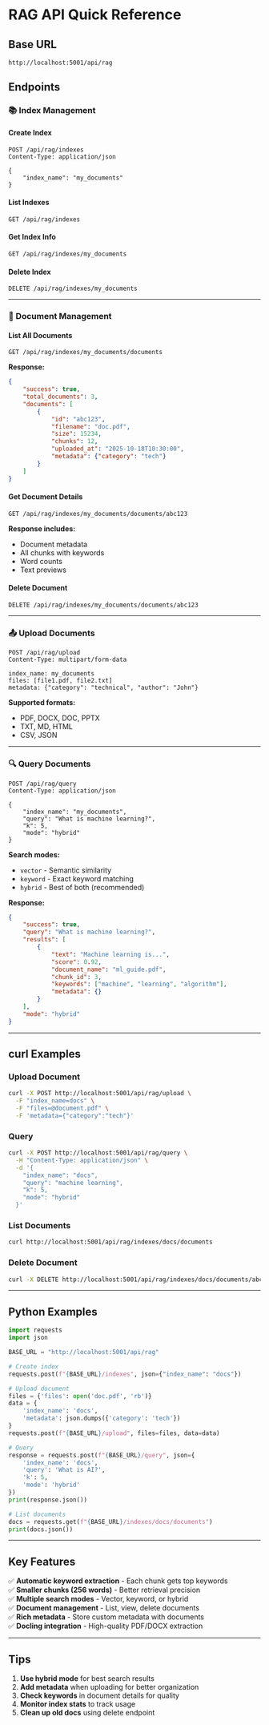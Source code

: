 # RAG API Quick Reference

## Base URL
```
http://localhost:5001/api/rag
```

## Endpoints

### 📚 Index Management

#### Create Index
```http
POST /api/rag/indexes
Content-Type: application/json

{
    "index_name": "my_documents"
}
```

#### List Indexes
```http
GET /api/rag/indexes
```

#### Get Index Info
```http
GET /api/rag/indexes/my_documents
```

#### Delete Index
```http
DELETE /api/rag/indexes/my_documents
```

---

### 📄 Document Management

#### List All Documents
```http
GET /api/rag/indexes/my_documents/documents
```

**Response:**
```json
{
    "success": true,
    "total_documents": 3,
    "documents": [
        {
            "id": "abc123",
            "filename": "doc.pdf",
            "size": 15234,
            "chunks": 12,
            "uploaded_at": "2025-10-18T10:30:00",
            "metadata": {"category": "tech"}
        }
    ]
}
```

#### Get Document Details
```http
GET /api/rag/indexes/my_documents/documents/abc123
```

**Response includes:**
- Document metadata
- All chunks with keywords
- Word counts
- Text previews

#### Delete Document
```http
DELETE /api/rag/indexes/my_documents/documents/abc123
```

---

### 📤 Upload Documents

```http
POST /api/rag/upload
Content-Type: multipart/form-data

index_name: my_documents
files: [file1.pdf, file2.txt]
metadata: {"category": "technical", "author": "John"}
```

**Supported formats:**
- PDF, DOCX, DOC, PPTX
- TXT, MD, HTML
- CSV, JSON

---

### 🔍 Query Documents

```http
POST /api/rag/query
Content-Type: application/json

{
    "index_name": "my_documents",
    "query": "What is machine learning?",
    "k": 5,
    "mode": "hybrid"
}
```

**Search modes:**
- `vector` - Semantic similarity
- `keyword` - Exact keyword matching
- `hybrid` - Best of both (recommended)

**Response:**
```json
{
    "success": true,
    "query": "What is machine learning?",
    "results": [
        {
            "text": "Machine learning is...",
            "score": 0.92,
            "document_name": "ml_guide.pdf",
            "chunk_id": 3,
            "keywords": ["machine", "learning", "algorithm"],
            "metadata": {}
        }
    ],
    "mode": "hybrid"
}
```

---

## curl Examples

### Upload Document
```bash
curl -X POST http://localhost:5001/api/rag/upload \
  -F "index_name=docs" \
  -F "files=@document.pdf" \
  -F 'metadata={"category":"tech"}'
```

### Query
```bash
curl -X POST http://localhost:5001/api/rag/query \
  -H "Content-Type: application/json" \
  -d '{
    "index_name": "docs",
    "query": "machine learning",
    "k": 5,
    "mode": "hybrid"
  }'
```

### List Documents
```bash
curl http://localhost:5001/api/rag/indexes/docs/documents
```

### Delete Document
```bash
curl -X DELETE http://localhost:5001/api/rag/indexes/docs/documents/abc123
```

---

## Python Examples

```python
import requests
import json

BASE_URL = "http://localhost:5001/api/rag"

# Create index
requests.post(f"{BASE_URL}/indexes", json={"index_name": "docs"})

# Upload document
files = {'files': open('doc.pdf', 'rb')}
data = {
    'index_name': 'docs',
    'metadata': json.dumps({'category': 'tech'})
}
requests.post(f"{BASE_URL}/upload", files=files, data=data)

# Query
response = requests.post(f"{BASE_URL}/query", json={
    'index_name': 'docs',
    'query': 'What is AI?',
    'k': 5,
    'mode': 'hybrid'
})
print(response.json())

# List documents
docs = requests.get(f"{BASE_URL}/indexes/docs/documents")
print(docs.json())
```

---

## Key Features

✅ **Automatic keyword extraction** - Each chunk gets top keywords  
✅ **Smaller chunks (256 words)** - Better retrieval precision  
✅ **Multiple search modes** - Vector, keyword, or hybrid  
✅ **Document management** - List, view, delete documents  
✅ **Rich metadata** - Store custom metadata with documents  
✅ **Docling integration** - High-quality PDF/DOCX extraction  

---

## Tips

1. **Use hybrid mode** for best search results
2. **Add metadata** when uploading for better organization
3. **Check keywords** in document details for quality
4. **Monitor index stats** to track usage
5. **Clean up old docs** using delete endpoint
